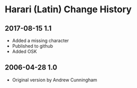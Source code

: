 # Harari (Latin) Change History

## 2017-08-15 1.1
* Added a missing character
* Published to github
* Added OSK

## 2006-04-28 1.0
* Original version by Andrew Cunningham
